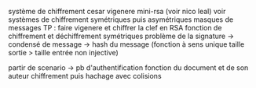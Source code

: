 système de chiffrement cesar vigenere mini-rsa (voir nico leal)
voir systèmes de chiffrement symétriques puis asymétriques
masques de messages
TP : faire vigenere et chiffrer la clef en RSA
fonction de chiffrement et déchiffrement symétriques
problème de la signature -> condensé de message -> hash du message (fonction à sens unique taille sortie > taille entrée non injective)

partir de scenario -> pb d'authentification fonction du document et de son auteur
chiffrement puis hachage avec colisions

